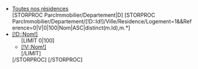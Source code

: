 <ul class="lvl1">
	<li class="lvl1 [IF [!DepId!]=0] current [/IF] first">
		<a class="lvl1" href="/[!Systeme::getMenu(ParcImmobilier)!]">Toutes nos résidences</a>
		<ul class="lvl2"><li style="display:none"></li></ul>
	</li>
	[STORPROC ParcImmobilier/Departement|D]
		[STORPROC ParcImmobilier/Departement/[!D::Id!]/Ville/Residence/Logement=1&&Reference=0|V|0|100|Nom|ASC|distinct(m.Id),m.*]
			<li class="lvl1 [IF [!DepId!]=[!D::Id!]] current [/IF]">
				<a class="lvl1" href="/[!Systeme::getMenu(ParcImmobilier)!]/Departement/[!D::Lien!]">[!D::Nom!]</a>
				<ul class="lvl2">
					[LIMIT 0|100]
						<li class="lvl2 [IF [!VilleId!]=[!V::Id!]] current [/IF]">
							<a class="lvl2" href="/[!Systeme::getMenu(ParcImmobilier)!]/Departement/[!D::Lien!]/Ville/[!V::Lien!]">[!V::Nom!]</a>
						</li>
					[/LIMIT]
				</ul>
			</li>
		[/STORPROC]
	[/STORPROC]
</ul>